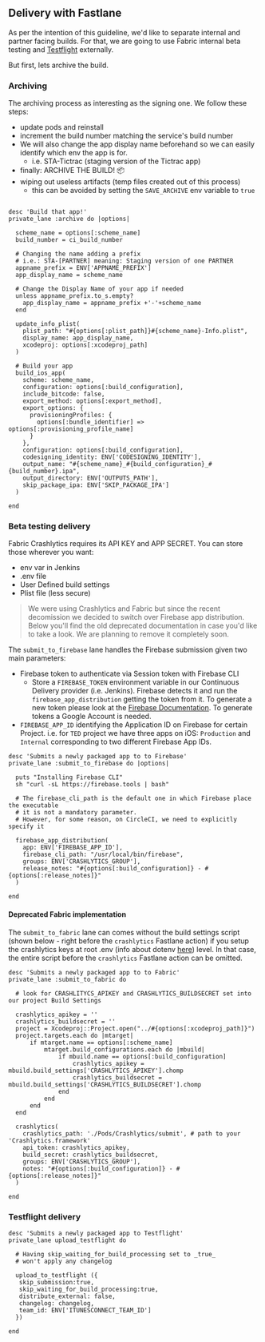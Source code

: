 ## Delivery with Fastlane

As per the intention of this guideline, we'd like to separate internal and partner facing builds.
For that, we are going to use Fabric internal beta testing and [Testflight](https://developer.apple.com/testflight/) externally.

But first, lets archive the build.

### Archiving

The archiving process as interesting as the signing one.
We follow these steps:

- update pods and reinstall
- increment the build number matching the service's build number
- We will also change the app display name beforehand so we can easily identify which env the app is for.
  - i.e. STA-Tictrac (staging version of the Tictrac app)
- finally: ARCHIVE THE BUILD! 📦
- wiping out useless artifacts (temp files created out of this process)
  - this can be avoided by setting the `SAVE_ARCHIVE` env variable to `true`

```

desc 'Build that app!'
private_lane :archive do |options|

  scheme_name = options[:scheme_name]
  build_number = ci_build_number

  # Changing the name adding a prefix
  # i.e.: STA-[PARTNER] meaning: Staging version of one PARTNER
  appname_prefix = ENV['APPNAME_PREFIX']
  app_display_name = scheme_name

  # Change the Display Name of your app if needed
  unless appname_prefix.to_s.empty?
    app_display_name = appname_prefix +'-'+scheme_name
  end

  update_info_plist(
    plist_path: "#{options[:plist_path]}#{scheme_name}-Info.plist",
    display_name: app_display_name,
    xcodeproj: options[:xcodeproj_path]
  )

  # Build your app
  build_ios_app(
    scheme: scheme_name,
    configuration: options[:build_configuration],
    include_bitcode: false,
    export_method: options[:export_method],
    export_options: {
      provisioningProfiles: {
        options[:bundle_identifier] => options[:provisioning_profile_name]
      }
    },
    configuration: options[:build_configuration],
    codesigning_identity: ENV['CODESIGNING_IDENTITY'],
    output_name: "#{scheme_name}_#{build_configuration}_#{build_number}.ipa",
    output_directory: ENV['OUTPUTS_PATH'],
    skip_package_ipa: ENV['SKIP_PACKAGE_IPA']
  )

end

```

### Beta testing delivery

Fabric Crashlytics requires its API KEY and APP SECRET.
You can store those wherever you want:
- env var in Jenkins
- .env file
- User Defined build settings
- Plist file (less secure)

> We were using Crashlytics and Fabric but since the recent decomission we decided to switch over Firebase app distribution. Below you'll find the old deprecated documentation in case you'd like to take a look. We are planning to remove it completely soon.

The `submit_to_firebase` lane handles the Firebase submission given two main parameters:

- Firebase token to authenticate via Session token with Firebase CLI
  - Store a `FIREBASE_TOKEN` environment variable in our Continuous Delivery provider (i.e. Jenkins). Firebase detects it and run the `firebase_app_distribution` getting the token from it. To generate a new token please look at the [Firebase Documentation](https://firebase.google.com/docs/cli/#cli-ci-systems). To generate tokens a Google Account is needed.
- `FIREBASE_APP_ID` identifying the Application ID on Firebase for certain Project. i.e. for `TED` project we have three apps on iOS: `Production` and `Internal` corresponding to two different Firebase App IDs.

```
desc 'Submits a newly packaged app to to Firebase'
private_lane :submit_to_firebase do |options|

  puts "Installing Firebase CLI"
  sh "curl -sL https://firebase.tools | bash"

  # The firebase_cli_path is the default one in which Firebase place the executable
  # it is not a mandatory parameter.
  # However, for some reason, on CircleCI, we need to explicitly specify it

  firebase_app_distribution(
    app: ENV['FIREBASE_APP_ID'],
    firebase_cli_path: "/usr/local/bin/firebase",
    groups: ENV['CRASHLYTICS_GROUP'],
    release_notes: "#{options[:build_configuration]} - #{options[:release_notes]}"
  )

end
```

#### Deprecated Fabric implementation

The `submit_to_fabric` lane can comes without the build settings script (shown below - right before the `crashlytics` Fastlane action) if you setup the crashlytics keys at root .env (info about dotenv [here](../README.md)) level.
In that case, the entire script before the `crashlytics` Fastlane action can be omitted.

```
desc 'Submits a newly packaged app to to Fabric'
private_lane :submit_to_fabric do

  # look for CRASHLITYCS_APIKEY and CRASHLYTICS_BUILDSECRET set into our project Build Settings

  crashlytics_apikey = ''
  crashlytics_buildsecret = ''
  project = Xcodeproj::Project.open("../#{options[:xcodeproj_path]}")
  project.targets.each do |mtarget|
      if mtarget.name == options[:scheme_name]
          mtarget.build_configurations.each do |mbuild|
              if mbuild.name == options[:build_configuration]
                  crashlytics_apikey =  mbuild.build_settings['CRASHLYTICS_APIKEY'].chomp
                  crashlytics_buildsecret =  mbuild.build_settings['CRASHLYTICS_BUILDSECRET'].chomp
              end
          end
      end
  end

  crashlytics(
    crashlytics_path: './Pods/Crashlytics/submit', # path to your 'Crashlytics.framework'
    api_token: crashlytics_apikey,
    build_secret: crashlytics_buildsecret,
    groups: ENV['CRASHLYTICS_GROUP'],
    notes: "#{options[:build_configuration]} - #{options[:release_notes]}"
  )

end
```

### Testflight delivery

```
desc 'Submits a newly packaged app to Testflight'
private_lane upload_testflight do

  # Having skip_waiting_for_build_processing set to _true_
  # won't apply any changelog

  upload_to_testflight ({   
   skip_submission:true,
   skip_waiting_for_build_processing:true,
   distribute_external: false,
   changelog: changelog,
   team_id: ENV['ITUNESCONNECT_TEAM_ID']
  })

end
```
